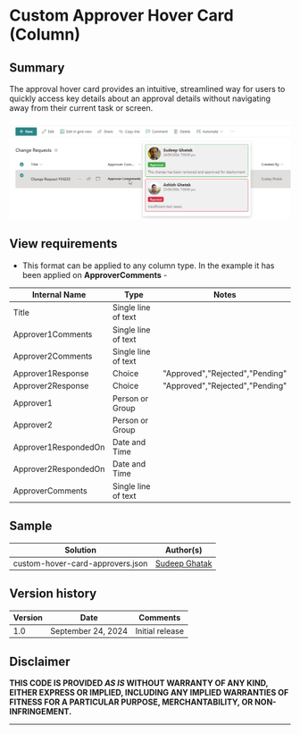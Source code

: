 # Custom Approver Hover Card (Column)

## Summary
The approval hover card provides an intuitive, streamlined way for users to quickly access key details about an approval details without navigating away from their current task or screen. 

![screenshot of the sample](./assets/screenshot.png)

## View requirements
- This format can be applied to any column type. In the example it has been applied on **ApproverComments** - 

| Internal Name            | Type                | Notes                                                       |
|--------------------------|---------------------|-------------------------------------------------------------|
| Title                    | Single line of text |                                                             |
| Approver1Comments        | Single line of text |                                                             |
| Approver2Comments        | Single line of text |                                                             |
| Approver1Response        | Choice              | "Approved","Rejected","Pending"                             |
| Approver2Response        | Choice              | "Approved","Rejected","Pending"                             |
| Approver1                | Person or Group     |                                                             |
| Approver2                | Person or Group     |                                                             |
| Approver1RespondedOn     | Date and Time       |                                                             |
| Approver2RespondedOn     | Date and Time       |                                                             |
| ApproverComments         | Single line of text |                                                             |



## Sample

Solution|Author(s)
--------|---------
custom-hover-card-approvers.json | [Sudeep Ghatak](https://github.com/sudeepghatak)

## Version history

Version|Date|Comments
-------|----|--------
1.0|September 24, 2024|Initial release



## Disclaimer
**THIS CODE IS PROVIDED *AS IS* WITHOUT WARRANTY OF ANY KIND, EITHER EXPRESS OR IMPLIED, INCLUDING ANY IMPLIED WARRANTIES OF FITNESS FOR A PARTICULAR PURPOSE, MERCHANTABILITY, OR NON-INFRINGEMENT.**

---


